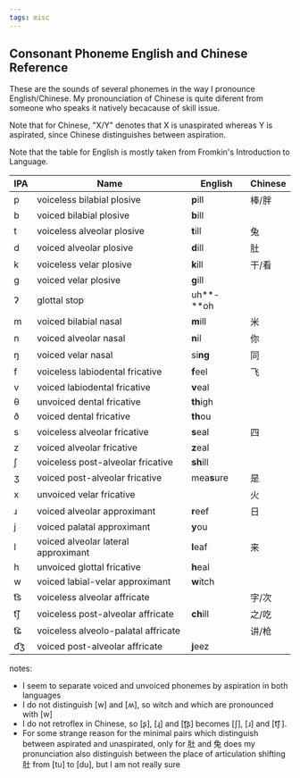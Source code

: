 ```yaml
---
tags: misc
---
```


## Consonant Phoneme English and Chinese Reference

These are the sounds of several phonemes in the way I pronounce English/Chinese. My pronounciation of Chinese is quite diferent from someone who speaks it natively becacause of skill issue.

Note that for Chinese, "X/Y" denotes that X is unaspirated whereas Y is aspirated, since Chinese distinguishes between aspiration.

Note that the table for English is mostly taken from Fromkin's Introduction to Language.

| IPA  | Name                                | English     | Chinese |
| ---- | ----------------------------------- | ----------- | ------- |
| p    | voiceless bilabial plosive          | **p**ill    | 棒/胖   |
| b    | voiced bilabial plosive             | **b**ill    |         |
| t    | voiceless alveolar plosive          | **t**ill    | 兔      |
| d    | voiced alveolar plosive             | **d**ill    | 肚      |
| k    | voiceless velar plosive             | **k**ill    | 干/看   |
| g    | voiced velar plosive                | **g**ill    |         |
| ʔ    | glottal stop                        | uh**-**oh   |         |
| m    | voiced bilabial nasal               | **m**ill    | 米      |
| n    | voiced alveolar nasal               | **n**il     | 你      |
| ŋ    | voiced velar nasal                  | si**ng**    | 同      |
| f    | voiceless labiodental fricative     | **f**eel    | 飞      |
| v    | voiced labiodental fricative        | **v**eal    |         |
| θ    | unvoiced dental fricative           | **th**igh   |         |
| ð    | voiced dental fricative             | **th**ou    |         |
| s    | voiceless alveolar fricative        | **s**eal    | 四      |
| z    | voiced alveolar fricative           | **z**eal    |         |
| ʃ    | voiceless post-alveolar fricative   | **sh**ill   |         |
| ʒ    | voiced post-alveolar fricative      | mea**s**ure | 是      |
| x    | unvoiced velar fricative            |             | 火      |
| ɹ    | voiced alveolar approximant         | **r**eef    | 日      |
| j    | voiced palatal approximant          | **y**ou     |         |
| l    | voiced alveolar lateral approximant | **l**eaf    | 来      |
| h    | unvoiced glottal fricative          | **h**eal    |         |
| w    | voiced labial-velar approximant     | **w**itch   |         |
| t͡s   | voiceless alveolar affricate        |             | 字/次   |
| t͡ʃ   | voiceless post-alveolar affricate   | **ch**ill   | 之/吃   |
| t͡ɕ   | voiceless alveolo-palatal affricate |             | 讲/枪   |
| d͡ʒ   | voiced post-alveolar affricate      | **j**eez    |         |

notes:

- I seem to separate voiced and unvoiced phonemes by aspiration in both languages
- I do not distinguish [w] and [ʍ], so witch and which are pronounced with [w]
- I do not retroflex in Chinese, so [ʂ], [ɻ] and [ʈ͡ʂ] becomes [ʃ], [ɹ] and [t͡ʃ ].
- For some strange reason for the minimal pairs which distinguish between aspirated and unaspirated, only for 肚 and 兔 does my pronunciation also distinguish between the place of articulation shifting 肚 from [tu] to [du], but I am not really sure
